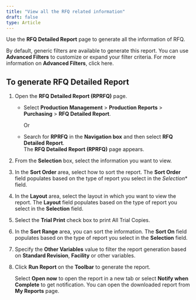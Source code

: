 ```yaml
---
title: "View all the RFQ related information"
draft: false
type: Article 
---
```


Use the **RFQ Detailed Report** page to generate all the information of RFQ.

By default, generic filters are available to generate this report. You can use **Advanced Filters** to customize or expand your filter criteria. For more information on **Advanced Filters**, click here.

## To generate RFQ Detailed Report

1.  Open the **RFQ Detailed Report (RPRFQ)** page.

    -  Select **Production Management** > **Production Reports** > **Purchasing** > **RFQ Detailed Report**.

        Or

    -  Search for **RPRFQ** in the **Navigation box** and then select **RFQ Detailed Report**. <br>The **RFQ Detailed Report (RPRFQ)** page appears.

2.  From the **Selection** box, select the information you want to view.
3.  In the **Sort Order** area, select how to sort the report.
The **Sort Order** field populates based on the type of report you select in the *Selection** field.

4.  In the **Layout** area, select the layout in which you want to view the report.
The **Layout** field populates based on the type of report you select in the **Selection** field.

5.  Select the **Trial Print** check box to print All Trial Copies.
6.  In the **Sort Range** area, you can sort the information.
The **Sort On** field populates based on the type of report you select in the **Selection** field.

7.  Specify the **Other Variables** value to filter the report generation based on **Standard Revision**, **Facility** or other variables.

8.  Click **Run Report** on the **Toolbar** to generate the report.

    Select **Open now** to open the report in a new tab or select **Notify when Complete** to get notification. You can open the downloaded report from **My Reports** page.